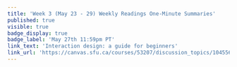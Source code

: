 ```yaml
---
title: 'Week 3 (May 23 - 29) Weekly Readings One-Minute Summaries'
published: true
visible: true
badge_display: true
badge_label: 'May 27th 11:59pm PT'
link_text: 'Interaction design: a guide for beginners'
link_url: 'https://canvas.sfu.ca/courses/53207/discussion_topics/1045566'
---
```

